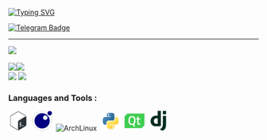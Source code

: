 [![Typing SVG](https://readme-typing-svg.demolab.com/?color=03A062&font=VT323&lines=getent+passwd+|+grep+root;...:/NorthernBlow:/bin/bash)](https://git.io/typing-svg)


<div id="badges">
<a href="https://t.me/NorthernBlow">   
  <img src="https://img.shields.io/badge/Telegram-magenta?style=for-the-badge&logo=telegram&logoColor=white" alt="Telegram Badge"/>
  </a>  
</div>

---

![](http://github-profile-summary-cards.vercel.app/api/cards/profile-details?username=NorthernBlow&theme=tokyonight) 

![](http://github-profile-summary-cards.vercel.app/api/cards/repos-per-language?username=NorthernBlow&theme=tokyonight)![](http://github-profile-summary-cards.vercel.app/api/cards/most-commit-language?username=NorthernBlow&theme=tokyonight)           
![](http://github-profile-summary-cards.vercel.app/api/cards/stats?username=NorthernBlow&theme=tokyonight) ![](http://github-profile-summary-cards.vercel.app/api/cards/productive-time?username=NorthernBlow&theme=tokyonight&utcOffset=8) 
​                             



### Languages and Tools :

<div>
  <img src="https://github.com/devicons/devicon/blob/master/icons/bash/bash-plain.svg" title="bash" alt="bash" wirth="40" height="40"/>&nbsp;
  <img src="https://github.com/devicons/devicon/blob/master/icons/lua/lua-original.svg" title="Lua" alt="Lua" wirth="40" height="40"/>&nbsp;
  <img src="https://github.com/simple-icons/simple-icons/blob/develop/icons/archlinux.svg" title="ArchLinux" alt="ArchLinux" wirth="40" height="40"/>&nbsp;
  <img src="https://github.com/devicons/devicon/blob/master/icons/python/python-original.svg" title="Python" alt="Python" wirth="40" height="40"/>&nbsp;
  <img src="https://github.com/devicons/devicon/blob/master/icons/qt/qt-original.svg" title="PyQt5" alt="PyQT5" wirth="40" height="40"/>&nbsp;
  <img src="https://github.com/devicons/devicon/blob/master/icons/django/django-plain.svg" title="Django" alt="Django" wirth="40" height="40"/>&nbsp;
  
